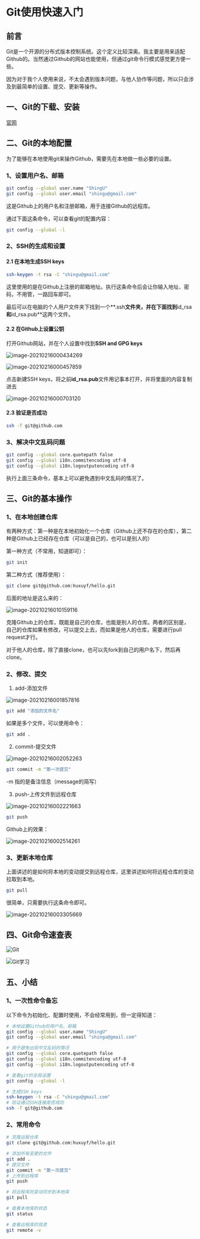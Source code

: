 # Git使用快速入门

## 前言

Git是一个开源的分布式版本控制系统。这个定义比较深奥。我主要是用来适配Github的。当然通过Github的网站也能使用，但通过git命令行模式感觉更方便一些。

因为对于我个人使用来说，不太会遇到版本问题，与他人协作等问题，所以只会涉及到最简单的设置、提交、更新等操作。



## 一、Git的下载、安装

[官网](https://git-scm.com/) 



## 二、Git的本地配置

为了能够在本地使用git来操作Github，需要先在本地做一些必要的设置。

### 1、设置用户名、邮箱

```bash
git config --global user.name "ShingU"
git config --global user.email "shingu@gmail.com"
```

这是Github上的用户名和注册邮箱，用于连接Github的远程库。



通过下面这条命令，可以查看git的配置内容：

```bash
git config --global -l
```



### 2、SSH的生成和设置

#### 2.1 在本地生成SSH keys

```bash
ssh-keygen -t rsa -C "shingu@gmail.com"
```

这里使用的是在Github上注册的邮箱地址。执行这条命令后会让你输入地址、密码，不用管，一路回车即可。

最后可以在电脑的个人用户文件夹下找到一个**.ssh**文件夹，并在下面找到**id_rsa**和**id_rsa.pub**这两个文件。



#### 2.2 在Github上设置公钥

打开Github网站，并在个人设置中找到**SSH and GPG keys**

![image-20210216000434269](git使用快速入门/image-20210216000434269.png)

![image-20210216000457859](git使用快速入门/image-20210216000457859.png)

点击新建SSH keys，将之前**id_rsa.pub**文件用记事本打开，并将里面的内容复制进去

![image-20210216000703120](git使用快速入门/image-20210216000703120.png)

#### 2.3 验证是否成功

```bash
ssh -T git@github.com
```



### 3、解决中文乱码问题

```bash
git config --global core.quotepath false
git config --global i18n.commitencoding utf-8
git config --global i18n.logoutputencoding utf-8
```

执行上面三条命令，基本上可以避免遇到中文乱码的情况了。



## 三、Git的基本操作

### 1、在本地创建仓库

有两种方式：第一种是在本地初始化一个仓库（Github上还不存在的仓库），第二种是Github上已经存在仓库（可以是自己的，也可以是别人的）

第一种方式（不常用，知道即可）：

```bash
git init
```

第二种方式（推荐使用）：

```bash
git clone git@github.com:huxuyf/hello.git
```

后面的地址是这么来的：

![image-20210216010159116](git使用快速入门/image-20210216010159116.png)

克隆Github上的仓库，既能是自己的仓库，也能是别人的仓库。两者的区别是，自己的仓库如果有修改，可以提交上去，而如果是他人的仓库，需要进行pull request才行。

对于他人的仓库，除了直接clone，也可以先fork到自己的用户名下，然后再clone。



### 2、修改、提交

1. add-添加文件

![image-20210216001857816](git使用快速入门/image-20210216001857816.png)

```bash
git add "添加的文件名"
```

如果是多个文件，可以使用命令：

```bash
git add .
```

2. commit-提交文件

![image-20210216002052263](git使用快速入门/image-20210216002052263.png)

```bash
git commit -m "第一次提交"
```

-m 指的是备注信息（message的简写）

3. push-上传文件到远程仓库

![image-20210216002221663](git使用快速入门/image-20210216002221663.png)

```bash
git push
```

Github上的效果：

![image-20210216002514261](git使用快速入门/image-20210216002514261.png)

### 3、更新本地仓库

上面讲述的是如何将本地的变动提交到远程仓库，这里讲述如何将远程仓库的变动拉取到本地。

```bash
git pull
```

很简单，只需要执行这条命令即可。

![image-20210216003305669](git使用快速入门/image-20210216003305669.png)



## 四、Git命令速查表

![Git](git使用快速入门/Git.png)

![Git学习](git使用快速入门/Git学习.jpg)

## 五、小结

### 1、一次性命令备忘

以下命令为初始化、配置时使用，不会经常用到，但一定得知道：

``` bash
# 本地设置Github的用户名、邮箱
git config --global user.name "ShingU"
git config --global user.email "shingu@gmail.com"

# 用于避免出现中文乱码的情况
git config --global core.quotepath false
git config --global i18n.commitencoding utf-8
git config --global i18n.logoutputencoding utf-8

# 查看git的全局设置
git config --global -l

# 生成SSH keys
ssh-keygen -t rsa -C "shingu@gmail.com"
# 验证通过SSH连接是否成功
ssh -T git@github.com

```



### 2、常用命令

```bash
# 克隆远程仓库
git clone git@github.com:huxuyf/hello.git

# 添加所有变更的文件
git add .
# 提交文件
git commit -m "第一次提交"
# 上传到远程库
git push

# 将远程库的变动同步到本地库
git pull

# 查看本地库的状态
git status

# 查看远程库的信息
git remote -v
```

